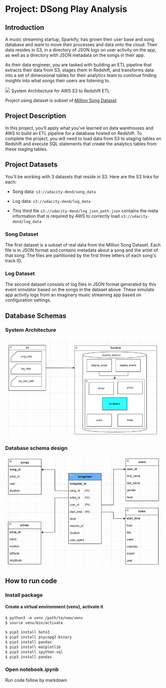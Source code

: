 # Project: DSong Play Analysis

## Introduction

A music streaming startup, Sparkify, has grown their user base and song database and want to move their processes and data onto the cloud. Their data resides in S3, in a directory of JSON logs on user activity on the app, as well as a directory with JSON metadata on the songs in their app.

As their data engineer, you are tasked with building an ETL pipeline that extracts their data from S3, stages them in Redshift, and transforms data into a set of dimensional tables for their analytics team to continue finding insights into what songs their users are listening to.

<img src="./images/sparkify-s3-to-redshift-etl.png">
System Architecture for AWS S3 to Redshift ETL

Project using dataset is subset of <a href="http://millionsongdataset.com/">Million Song Dataset</a>

## Project Description

In this project, you'll apply what you've learned on data warehouses and AWS to build an ETL pipeline for a database hosted on Redshift. To complete the project, you will need to load data from S3 to staging tables on Redshift and execute SQL statements that create the analytics tables from these staging tables.

## Project Datasets

You'll be working with 3 datasets that reside in S3. Here are the S3 links for each:

- Song data: `s3://udacity-dend/song_data`

- Log data: `s3://udacity-dend/log_data`

- This third file `s3://udacity-dend/log_json_path.json` contains the meta information that is required by AWS to correctly load `s3://udacity-dend/log_data`

### Song Dataset

The first dataset is a subset of real data from the Million Song Dataset. Each file is in JSON format and contains metadata about a song and the artist of that song. The files are partitioned by the first three letters of each song's track ID. 

### Log Dataset

The second dataset consists of log files in JSON format generated by this event simulator based on the songs in the dataset above. These simulate app activity logs from an imaginary music streaming app based on configuration settings.

## Database Schemas

### System Architecture

<img src="./images/ETL_System.png">

### Database schema design

<img src="./images/Database.png">

## How to run code

### Install package

#### Create a virtual environment (venv), activate it
```
$ python3 -m venv /path/to/new/venv
$ source venv/bin/activate
```

```
$ pip3 install boto3
$ pip3 install psycopg2-binary
$ pip3 install pandas
$ pip3 install matplotlib
$ pip3 install ipython-sql
$ pip3 install pandas
```

### Open notebook.ipynb

Run code follow by markdown